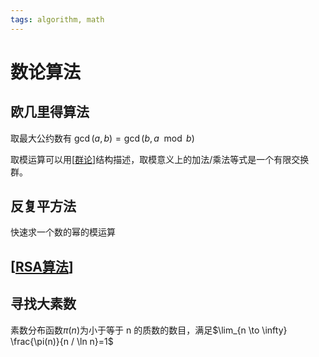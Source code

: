 ```yaml
---
tags: algorithm, math
---
```

# 数论算法

## 欧几里得算法

取最大公约数有 $\operatorname{gcd}(a,b)=\operatorname{gcd}(b, a \mod b)$

取模运算可以用[[群论]]结构描述，取模意义上的加法/乘法等式是一个有限交换群。

## 反复平方法

快速求一个数的幂的模运算

## [[RSA算法]]

## 寻找大素数

素数分布函数$\pi(n)$为小于等于 n 的质数的数目，满足$\lim_{n \to \infty} \frac{\pi(n)}{n / \ln n}=1$

[//begin]: # "Autogenerated link references for markdown compatibility"
[群论]: ../../../notes/math/群论.md "群论"
[RSA算法]: RSA算法.md "RSA算法"
[//end]: # "Autogenerated link references"
